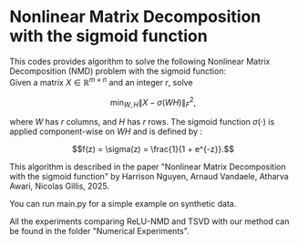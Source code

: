 # Nonlinear Matrix Decomposition with the sigmoid function

This codes provides algorithm to solve the following Nonlinear Matrix Decomposition (NMD) problem with the sigmoid function:  
Given a matrix $X \in \mathbb{R}^{m \times n}$ and an integer $r$, solve  

$$ \min_{W, H} \| X - \sigma(WH) \|_F^2, $$

where $W$ has $r$ columns, and $H$ has $r$ rows. The sigmoid function $\sigma(\cdot)$ is applied component-wise on $WH$ and is defined by :
        
$$f(z) = \sigma(z) = \frac{1}{1 + e^{-z}}.$$

This algorithm is described in the paper "Nonlinear Matrix Decomposition with the sigmoid function" by Harrison Nguyen, Arnaud Vandaele, Atharva Awari, Nicolas Gillis, 2025.

You can run main.py for a simple example on synthetic data.

All the experiments comparing ReLU-NMD and TSVD with our method can be found in the folder "Numerical Experiments".
